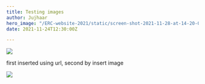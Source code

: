 ```yaml
---
title: Testing images
author: Jujhaar
hero_image: "/ERC-website-2021/static/screen-shot-2021-11-28-at-14-20-01.png"
date: 2021-11-24T12:30:00Z 

---
```

![](https://jujhaar2409.github.io/ERC-website-2021/static/image1.png)

first inserted using url, second by insert image

![](/ERC-website-2021/static/image2.png)